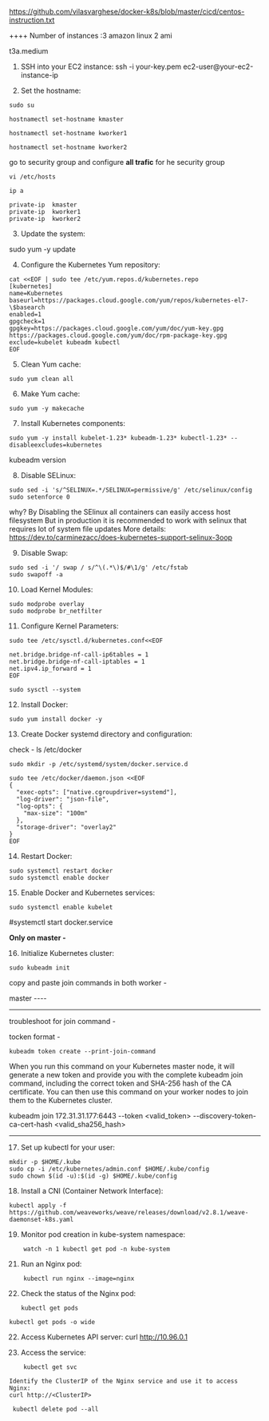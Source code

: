 
https://github.com/vilasvarghese/docker-k8s/blob/master/cicd/centos-instruction.txt

++++
Number of instances :3
amazon linux 2 ami

t3a.medium

1. SSH into your EC2 instance:
   ssh -i your-key.pem ec2-user@your-ec2-instance-ip

2. Set the hostname:
```
sudo su
```
```
hostnamectl set-hostname kmaster
```
```
hostnamectl set-hostname kworker1
```
```
hostnamectl set-hostname kworker2
```
go to security group and configure **all trafic** for he security group
```
vi /etc/hosts
```
```
ip a
```
```
private-ip	kmaster 
private-ip	kworker1 
private-ip	kworker2
```
3. Update the system:

sudo yum -y update

4. Configure the Kubernetes Yum repository:
```
cat <<EOF | sudo tee /etc/yum.repos.d/kubernetes.repo
[kubernetes]
name=Kubernetes
baseurl=https://packages.cloud.google.com/yum/repos/kubernetes-el7-\$basearch
enabled=1
gpgcheck=1
gpgkey=https://packages.cloud.google.com/yum/doc/yum-key.gpg https://packages.cloud.google.com/yum/doc/rpm-package-key.gpg
exclude=kubelet kubeadm kubectl
EOF
```
5. Clean Yum cache:
```
sudo yum clean all
```
6. Make Yum cache:
```
sudo yum -y makecache
```
7. Install Kubernetes components:
```
sudo yum -y install kubelet-1.23* kubeadm-1.23* kubectl-1.23* --disableexcludes=kubernetes
```
kubeadm  version

8. Disable SELinux:
```
sudo sed -i 's/^SELINUX=.*/SELINUX=permissive/g' /etc/selinux/config
sudo setenforce 0
```
why?
	By Disabling the SElinux all containers can easily access host filesystem
	But in production it is recommended to work with selinux
		that requires lot of system file updates
		More details: https://dev.to/carminezacc/does-kubernetes-support-selinux-3oop

9. Disable Swap:
```
sudo sed -i '/ swap / s/^\(.*\)$/#\1/g' /etc/fstab
sudo swapoff -a
```

10. Load Kernel Modules:
 ```
sudo modprobe overlay
sudo modprobe br_netfilter 
 ```
11. Configure Kernel Parameters:

```
sudo tee /etc/sysctl.d/kubernetes.conf<<EOF

net.bridge.bridge-nf-call-ip6tables = 1
net.bridge.bridge-nf-call-iptables = 1
net.ipv4.ip_forward = 1
EOF
```
```
sudo sysctl --system

```

12. Install Docker:
```
sudo yum install docker -y
```
13. Create Docker systemd directory and configuration:

check - 
	ls /etc/docker
```
sudo mkdir -p /etc/systemd/system/docker.service.d
```
```
sudo tee /etc/docker/daemon.json <<EOF
{
  "exec-opts": ["native.cgroupdriver=systemd"],
  "log-driver": "json-file",
  "log-opts": {
    "max-size": "100m" 
  },
  "storage-driver": "overlay2"
}
EOF
``` 
 

14. Restart Docker:
```
sudo systemctl restart docker
sudo systemctl enable docker
```

15. Enable Docker and Kubernetes services:

 ```
sudo systemctl enable kubelet
```
#systemctl start docker.service


**Only on master -**

16. Initialize Kubernetes cluster:
```
sudo kubeadm init
```

copy and paste join commands in both worker -


master ----

---
troubleshoot for join command -

tocken format -


	kubeadm token create --print-join-command

When you run this command on your Kubernetes master node, it will generate a new token and provide you with the complete kubeadm join command, including the correct token and SHA-256 hash of the CA certificate. You can then use this command on your worker nodes to join them to the Kubernetes cluster.


kubeadm join 172.31.31.177:6443 --token <valid_token> --discovery-token-ca-cert-hash <valid_sha256_hash>

---



17. Set up kubectl for your user:
    
```	
mkdir -p $HOME/.kube
sudo cp -i /etc/kubernetes/admin.conf $HOME/.kube/config
sudo chown $(id -u):$(id -g) $HOME/.kube/config
```

18. Install a CNI (Container Network Interface):
```
kubectl apply -f https://github.com/weaveworks/weave/releases/download/v2.8.1/weave-daemonset-k8s.yaml
```
19. Monitor pod creation in kube-system namespace:
```
    watch -n 1 kubectl get pod -n kube-system
```
21. Run an Nginx pod:
```
    kubectl run nginx --image=nginx
```
22. Check the status of the Nginx pod:
    ```
    kubectl get pods
    ```
```
kubectl get pods -o wide
```
22. Access Kubernetes API server: 
    curl http://10.96.0.1

23. Access the service:
```
    kubectl get svc
```
    Identify the ClusterIP of the Nginx service and use it to access Nginx:
    curl http://<ClusterIP>

```
 kubectl delete pod --all
```



